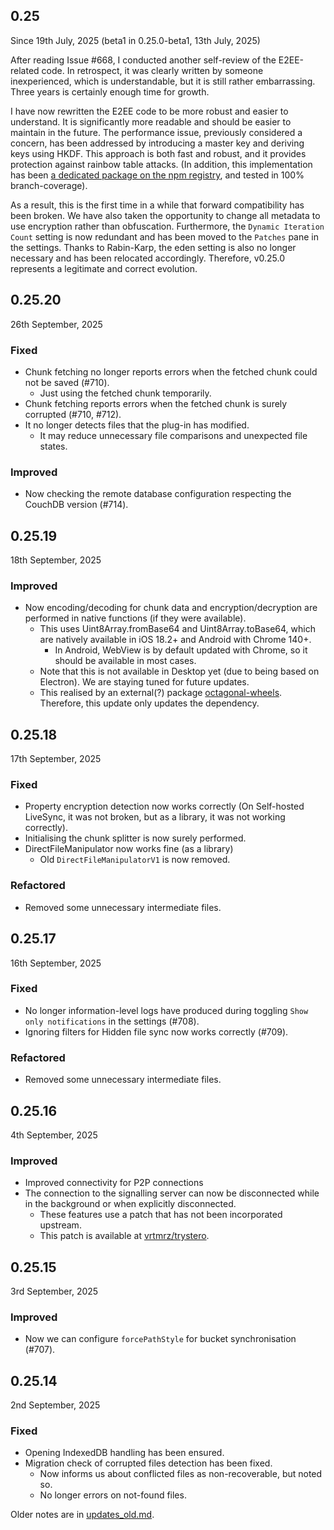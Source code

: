 ## 0.25

Since 19th July, 2025 (beta1 in 0.25.0-beta1, 13th July, 2025)

After reading Issue #668, I conducted another self-review of the E2EE-related code. In retrospect, it was clearly written by someone inexperienced, which is understandable, but it is still rather embarrassing. Three years is certainly enough time for growth.

I have now rewritten the E2EE code to be more robust and easier to understand. It is significantly more readable and should be easier to maintain in the future. The performance issue, previously considered a concern, has been addressed by introducing a master key and deriving keys using HKDF. This approach is both fast and robust, and it provides protection against rainbow table attacks. (In addition, this implementation has been [a dedicated package on the npm registry](https://github.com/vrtmrz/octagonal-wheels), and tested in 100% branch-coverage).

As a result, this is the first time in a while that forward compatibility has been broken. We have also taken the opportunity to change all metadata to use encryption rather than obfuscation. Furthermore, the `Dynamic Iteration Count` setting is now redundant and has been moved to the `Patches` pane in the settings. Thanks to Rabin-Karp, the eden setting is also no longer necessary and has been relocated accordingly. Therefore, v0.25.0 represents a legitimate and correct evolution.

## 0.25.20

26th September, 2025

### Fixed

- Chunk fetching no longer reports errors when the fetched chunk could not be saved (#710).
    - Just using the fetched chunk temporarily.
- Chunk fetching reports errors when the fetched chunk is surely corrupted (#710, #712).
- It no longer detects files that the plug-in has modified.
    - It may reduce unnecessary file comparisons and unexpected file states.

### Improved

- Now checking the remote database configuration respecting the CouchDB version (#714).

## 0.25.19

18th September, 2025

### Improved

- Now encoding/decoding for chunk data and encryption/decryption are performed in native functions (if they were available).
    - This uses Uint8Array.fromBase64 and Uint8Array.toBase64, which are natively available in iOS 18.2+ and Android with Chrome 140+.
        - In Android, WebView is by default updated with Chrome, so it should be available in most cases.
    - Note that this is not available in Desktop yet (due to being based on Electron). We are staying tuned for future updates.
    - This realised by an external(?) package [octagonal-wheels](https://github.com/vrtmrz/octagonal-wheels). Therefore, this update only updates the dependency.

## 0.25.18

17th September, 2025

### Fixed

- Property encryption detection now works correctly (On Self-hosted LiveSync, it was not broken, but as a library, it was not working correctly).
- Initialising the chunk splitter is now surely performed.
- DirectFileManipulator now works fine (as a library)
    - Old `DirectFileManipulatorV1` is now removed.

### Refactored

- Removed some unnecessary intermediate files.

## 0.25.17

16th September, 2025

### Fixed

- No longer information-level logs have produced during toggling `Show only notifications` in the settings (#708).
- Ignoring filters for Hidden file sync now works correctly (#709).

### Refactored

- Removed some unnecessary intermediate files.

## 0.25.16

4th September, 2025

### Improved

- Improved connectivity for P2P connections
- The connection to the signalling server can now be disconnected while in the background or when explicitly disconnected.
    - These features use a patch that has not been incorporated upstream.
    - This patch is available at [vrtmrz/trystero](https://github.com/vrtmrz/trystero).

## 0.25.15

3rd September, 2025

### Improved

- Now we can configure `forcePathStyle` for bucket synchronisation (#707).

## 0.25.14

2nd September, 2025

### Fixed

- Opening IndexedDB handling has been ensured.
- Migration check of corrupted files detection has been fixed.
    - Now informs us about conflicted files as non-recoverable, but noted so.
    - No longer errors on not-found files.

Older notes are in
[updates_old.md](https://github.com/vrtmrz/obsidian-livesync/blob/main/updates_old.md).
